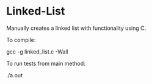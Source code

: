 # Linked-List
Manually creates a linked list with functionality using C.


To compile:

gcc -g linked_list.c -Wall

To run tests from main method:

./a.out
